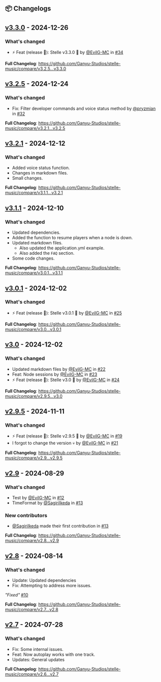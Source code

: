 ## 📦 Changelogs

## [v3.3.0](https://github.com/Ganyu-Studios/stelle-music/releases/tag/v3.3.0) - 2024-12-26
### What's changed
* ⚡ Feat (release 🤖): Stelle v3.3.0 🎉 by [@EvilG-MC](https://github.com/EvilG-MC) in [#34](https://github.com/Ganyu-Studios/stelle-music/pull/34)

**Full Changelog**: https://github.com/Ganyu-Studios/stelle-music/compare/v3.2.5...v3.3.0

## [v3.2.5](https://github.com/Ganyu-Studios/stelle-music/releases/tag/v3.2.5) - 2024-12-24
### What's changed
* Fix: Filter developer commands and voice status method by [@pryzmian](https://github.com/pryzmian) in [#32](https://github.com/Ganyu-Studios/stelle-music/pull/32)

**Full Changelog**: https://github.com/Ganyu-Studios/stelle-music/compare/v3.2.1...v3.2.5

## [v3.2.1](https://github.com/Ganyu-Studios/stelle-music/releases/tag/v3.2.1) - 2024-12-12
### What's changed
* Added voice status function.
* Changes in markdown files.
* Small changes.

**Full Changelog**: https://github.com/Ganyu-Studios/stelle-music/compare/v3.1.1...v3.2.1

## [v3.1.1](https://github.com/Ganyu-Studios/stelle-music/releases/tag/v3.1.1) - 2024-12-10
### What's changed
* Updated dependencies.
* Added the function to resume players when a node is down.
* Updated markdown files.
    * Also updated the application.yml example.
    * Also added the `FAQ` section.
* Some code changes.

**Full Changelog**: https://github.com/Ganyu-Studios/stelle-music/compare/v3.0.1...v3.1.1

## [v3.0.1](https://github.com/Ganyu-Studios/stelle-music/releases/tag/v3.0.1) - 2024-12-02
### What's changed
* ⚡ Feat (release 🤖): Stelle v3.0.1 🎉 by [@EvilG-MC](https://github.com/EvilG-MC) in [#25](https://github.com/Ganyu-Studios/stelle-music/pull/25)

**Full Changelog**: https://github.com/Ganyu-Studios/stelle-music/compare/v3.0...v3.0.1

## [v3.0](https://github.com/Ganyu-Studios/stelle-music/releases/tag/v3.0) - 2024-12-02
### What's changed
* Updated markdown files by [@EvilG-MC](https://github.com/EvilG-MC) in [#22](https://github.com/Ganyu-Studios/stelle-music/pull/22)
* Feat: Node sessions by [@EvilG-MC](https://github.com/EvilG-MC) in [#23](https://github.com/Ganyu-Studios/stelle-music/pull/23)
* ⚡ Feat (release 🤖): Stelle v3.0 🎉 by [@EvilG-MC](https://github.com/EvilG-MC) in [#24](https://github.com/Ganyu-Studios/stelle-music/pull/24)

**Full Changelog**: https://github.com/Ganyu-Studios/stelle-music/compare/v2.9.5...v3.0

## [v2.9.5](https://github.com/Ganyu-Studios/stelle-music/releases/tag/v2.9.5) - 2024-11-11
### What's changed
* ⚡ Feat (release 🤖): Stelle v2.9.5 🎉 by [@EvilG-MC](https://github.com/EvilG-MC) in [#19](https://github.com/Ganyu-Studios/stelle-music/pull/19)
* I forgot to change the version :skull: by [@EvilG-MC](https://github.com/EvilG-MC) in [#21](https://github.com/Ganyu-Studios/stelle-music/pull/21)

**Full Changelog**: https://github.com/Ganyu-Studios/stelle-music/compare/v2.9...v2.9.5

## [v2.9](https://github.com/Ganyu-Studios/stelle-music/releases/tag/v2.9) - 2024-08-29
### What's changed
* Test by [@EvilG-MC](https://github.com/EvilG-MC) in [#12](https://github.com/Ganyu-Studios/stelle-music/pull/12)
* TimeFormat by [@SagiriIkeda](https://github.com/SagiriIkeda) in [#13](https://github.com/Ganyu-Studios/stelle-music/pull/13)

### New contributors
* [@SagiriIkeda](https://github.com/SagiriIkeda) made their first contribution in [#13](https://github.com/Ganyu-Studios/stelle-music/pull/13)

**Full Changelog**: https://github.com/Ganyu-Studios/stelle-music/compare/v2.8...v2.9

## [v2.8](https://github.com/Ganyu-Studios/stelle-music/releases/tag/v2.8) - 2024-08-14
### What's changed
* Update: Updated dependencies
* Fix: Attempting to address more issues.

_"Fixed"_ [#10](https://github.com/Ganyu-Studios/stelle-music/issues/10)

**Full Changelog**: https://github.com/Ganyu-Studios/stelle-music/compare/v2.7...v2.8

## [v2.7](https://github.com/Ganyu-Studios/stelle-music/releases/tag/v2.7) - 2024-07-28
### What's changed
* Fix: Some internal issues.
* Feat: Now autoplay works with one track.
* Updates: General updates

**Full Changelog**: https://github.com/Ganyu-Studios/stelle-music/compare/v2.6...v2.7